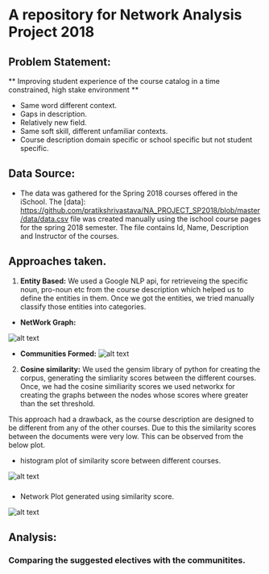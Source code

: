 # A repository for Network Analysis Project 2018

## Problem Statement: 
** Improving student experience of the course catalog in a time constrained, high stake environment **
* Same word different context. 
* Gaps in description.
* Relatively new field.
* Same soft skill, different unfamiliar contexts.
* Course description domain specific or school specific but not student specific.


 

## Data Source:
* The data was gathered for the Spring 2018 courses offered in the iSchool. The [data]: https://github.com/pratikshrivastava/NA_PROJECT_SP2018/blob/master/data/data.csv file was created manually using the ischool course pages for the spring 2018 semester. The file contains Id, Name, Description and Instructor of the courses. 


## Approaches taken. 
1. **Entity Based:** We used a Google NLP api, for retrieveing the specific noun, pro-noun etc from the course description which helped us to define the entities in them. Once we got the entities, we tried manually classify those entities into categories. 
 
 * **NetWork Graph:**  

 ![alt text](https://github.com/pratikshrivastava/NA_PROJECT_SP2018/blob/master/Gephi_Analysis/stats_courseName/course_network.png)

* **Communities Formed:** 
  ![alt text](https://github.com/pratikshrivastava/NA_PROJECT_SP2018/blob/master/Gephi_Analysis/stats_courseName/modularity_graph.png)

2. **Cosine similarity:** We used the gensim library of python for creating the corpus, generating the simliarity scores between the different courses. Once, we had the cosine similiarity scores we used networkx for creating the graphs between the nodes whose scores where greater than the set threshold. 

This approach had a drawback, as the course description are designed to be different from any of the other courses. Due to this the similarity scores between the documents were very low. This can be observed from the below plot. 

* histogram plot of similarity score between different courses.  

![alt text](https://github.com/pratikshrivastava/NA_PROJECT_SP2018/blob/master/images/hist_sim_measure.png)

### 
	
* Network Plot generated using similarity score.

![alt text](https://github.com/pratikshrivastava/NA_PROJECT_SP2018/blob/master/images/network_sim.png)



## Analysis: 

### Comparing the suggested electives with the communitites. 





